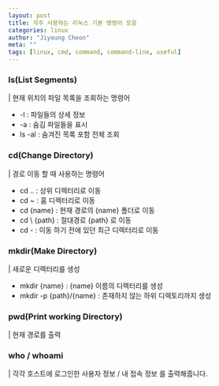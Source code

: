 ```yaml
---
layout: post
title: 자주 사용하는 리눅스 기본 명령어 모음
categories: linux
author: "Jiyoung Cheon"
meta: ""
tags: [linux, cmd, command, command-line, useful]
---
```


### ls(List Segments)
| 현재 위치의 파일 목록을 조회하는 명령어

  * -l : 파일들의 상세 정보
  * -a : 숨김 파일들을 표시
  * ls -al : 숨겨진 목록 포함 전체 조회


### cd(Change Directory)
| 경로 이동 할 때 사용하는 명령어

  * cd .. : 상위 디렉터리로 이동
  * cd ~ : 홈 디렉터리로 이동
  * cd {name} : 현재 경로의 {name} 폴더로 이동
  * cd \ {path} : 절대경로 {path} 로 이동
  * cd - : 이동 하기 전에 있던 최근 디렉터리로 이동

### mkdir(Make Directory)
| 새로운 디렉터리를 생성

  * mkdir {name} : {name} 이름의 디렉터리를 생성
  * mkdir -p {path}/{name} : 존재하지 않는 하위 디렉토리까지 생성

### pwd(Print working Directory)
| 현재 경로를 출력

### who / whoami
| 각각 호스트에 로그인한 사용자 정보 / 내 접속 정보 를 출력해줍니다.
